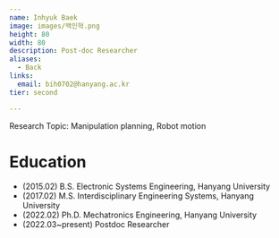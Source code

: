 ```yaml
---
name: Inhyuk Baek
image: images/백인혁.png
height: 80
width: 80
description: Post-doc Researcher
aliases:
  - Back
links:
  email: bih0702@hanyang.ac.kr
tier: second

---
```

Research Topic: Manipulation planning, Robot motion  


# Education
- (2015.02) B.S. Electronic Systems Engineering, Hanyang University
- (2017.02) M.S. Interdisciplinary Engineering Systems, Hanyang University
- (2022.02) Ph.D. Mechatronics Engineering, Hanyang University
- (2022.03~present) Postdoc Researcher